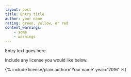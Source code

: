 ```yaml
---
layout: post
title: Entry title
author: your name
rating: green, yellow, or red
content_warnings:
    - some
    - warnings
---
```


Entry text goes here.

Include any license you would like below.

{% include license/plain author='Your name' year='2016' %}
